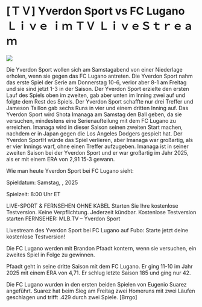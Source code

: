 # [ＴＶ] Yverdon Sport vs FC Lugano Ｌｉｖｅ ｉｍ ＴＶ ＬｉｖｅＳｔｒｅａｍ  
  
  
[![](https://i.imgur.com/qSNzIqt.png)](https://movie.rssnews.media/mTraVqqnb.php)  
  
Die Yverdon Sport wollen sich am Samstagabend von einer Niederlage erholen, wenn sie gegen das FC Lugano antreten. Die Yverdon Sport nahm das erste Spiel der Serie am Donnerstag 10-6, verlor aber 8-1 am Freitag und sie sind jetzt 1-3 in der Saison. Der Yverdon Sport erzielte den ersten Lauf des Spiels oben im zweiten, gab aber unten im Inning zwei auf und folgte dem Rest des Spiels. Der Yverdon Sport schaffte nur drei Treffer und Jameson Taillon gab sechs Runs in vier und einem dritten Inning auf. Das Yverdon Sport wird Shota Imanaga am Samstag den Ball geben, da sie versuchen, mindestens eine Serienaufteilung mit dem FC Lugano zu erreichen. Imanaga wird in dieser Saison seinen zweiten Start machen, nachdem er in Japan gegen die Los Angeles Dodgers gespielt hat. Der Yverdon SportH würde das Spiel verlieren, aber Imanaga war großartig, als er vier Innings warf, ohne einen Treffer aufzugeben. Imanaga ist in seiner zweiten Saison bei der Yverdon Sport und er war großartig im Jahr 2025, als er mit einem ERA von 2,91 15-3 gewann.

Wie man heute Yverdon Sport bei FC Lugano sieht:

Spieldatum: Samstag, , 2025

Spielzeit: 8:00 Uhr ET

LIVE-SPORT & FERNSEHEN OHNE KABEL
Starten Sie Ihre kostenlose Testversion. Keine Verpflichtung. Jederzeit kündbar.
Kostenlose Testversion starten
FERNSEHER: MLB.TV – Yverdon Sport

Livestream des Yverdon Sport bei FC Lugano auf Fubo: Starte jetzt deine kostenlose Testversion!

Die FC Lugano werden mit Brandon Pfaadt kontern, wenn sie versuchen, ein zweites Spiel in Folge zu gewinnen.

Pfaadt geht in seine dritte Saison mit dem FC Lugano. Er ging 11-10 im Jahr 2025 mit einem ERA von 4,71. Er schlug letzte Saison 185 und ging nur 42.

Die FC Lugano wurden in den ersten beiden Spielen von Eugenio Suarez angeführt. Suarez hat beim Sieg am Freitag zwei Homeruns mit zwei Läufen geschlagen und trifft .429 durch zwei Spiele. [Brrgo]